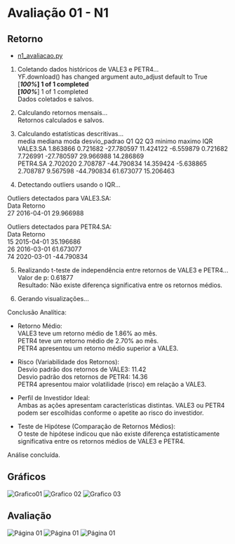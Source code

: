 # Avaliação 01 - N1

## Retorno
- [n1_avaliacao.py](https://github.com/ArthurRCastilho/MineracaoDados/blob/main/N1/n1_avaliacao.py) <br>

1. Coletando dados históricos de VALE3 e PETR4...<br>
YF.download() has changed argument auto_adjust default to True<br>
[*********************100%***********************]  1 of 1 completed<br>
[*********************100%***********************]  1 of 1 completed<br>
Dados coletados e salvos.<br>

2. Calculando retornos mensais...<br>
Retornos calculados e salvos.<br>

3. Calculando estatísticas descritivas...<br>
             media   mediana       moda  desvio_padrao        Q1        Q2        Q3     minimo     maximo        IQR<br>
VALE3.SA  1.863866  0.721682 -27.780597      11.424122 -6.559879  0.721682  7.726991 -27.780597  29.966988  14.286869<br>
PETR4.SA  2.702020  2.708787 -44.790834      14.359424 -5.638865  2.708787  9.567598 -44.790834  61.673077  15.206463<br>

4. Detectando outliers usando o IQR...<br>

Outliers detectados para VALE3.SA:<br>
         Data    Retorno<br>
27 2016-04-01  29.966988<br>

Outliers detectados para PETR4.SA:<br>
         Data    Retorno<br>
15 2015-04-01  35.196686<br>
26 2016-03-01  61.673077<br>
74 2020-03-01 -44.790834<br>

5. Realizando t-teste de independência entre retornos de VALE3 e PETR4...<br>
Valor de p: 0.61877<br>
Resultado: Não existe diferença significativa entre os retornos médios.<br>

6. Gerando visualizações...<br>

Conclusão Analítica:<br>

- Retorno Médio:<br>
VALE3 teve um retorno médio de 1.86% ao mês.<br>
PETR4 teve um retorno médio de 2.70% ao mês.<br>
PETR4 apresentou um retorno médio superior a VALE3.<br>

- Risco (Variabilidade dos Retornos):<br>
Desvio padrão dos retornos de VALE3: 11.42<br>
Desvio padrão dos retornos de PETR4: 14.36<br>
PETR4 apresentou maior volatilidade (risco) em relação a VALE3.<br>

- Perfil de Investidor Ideal:<br>
Ambas as ações apresentam características distintas. VALE3 ou PETR4 podem ser escolhidas conforme o apetite ao risco do investidor.<br>

- Teste de Hipótese (Comparação de Retornos Médios):<br>
O teste de hipótese indicou que não existe diferença estatisticamente significativa entre os retornos médios de VALE3 e PETR4.<br>

Análise concluída.<br>

## Gráficos
<img scr="./imgs/Graf01.jpg" alt="Grafico01"/>
<img scr="./imgs/Graf02-Historigrama.jpg" alt="Grafico 02"/>
<img scr="./imgs/Graf03-Evolução.jpg" alt="Grafico 03"/>

## Avaliação
<img scr="./imgs/N1-Avaliação.jpg" alt="Página 01"/>
<img scr="./imgs/N1-Avaliação-pg2.jpg" alt="Página 01"/>
<img scr="./imgs/N1-Avaliação-pg3.jpg" alt="Página 01"/>